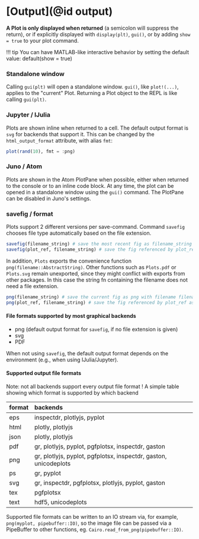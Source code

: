 
# [Output](@id output)


**A Plot is only displayed when returned** (a semicolon will suppress the return), or if explicitly displayed with `display(plt)`, `gui()`, or by adding `show = true` to your plot command.


!!! tip
    You can have MATLAB-like interactive behavior by setting the default value: default(show = true)

### Standalone window

Calling `gui(plt)` will open a standalone window.  `gui()`, like `plot!(...)`, applies to the "current" Plot.  Returning a Plot object to the REPL is like calling `gui(plt)`.


### Jupyter / IJulia

Plots are shown inline when returned to a cell.  The default output format is `svg` for backends that support it.
This can be changed by the `html_output_format` attribute, with alias `fmt`:

```julia
plot(rand(10), fmt = :png)
```

### Juno / Atom

Plots are shown in the Atom PlotPane when possible, either when returned to the console or to an inline code block. At any time, the plot can be opened in a standalone window using the `gui()` command. 
The PlotPane can be disabled in Juno's settings.

### savefig / format

Plots support 2 different versions per save-command.
Command `savefig` chooses file type automatically based on the file extension.

```julia
savefig(filename_string) # save the most recent fig as filename_string (such as "output.png")
savefig(plot_ref, filename_string) # save the fig referenced by plot_ref as filename_string (such as "output.png")
```

In addition, `Plots` exports the convenience function `png(filename::AbstractString)`.
Other functions such as `Plots.pdf` or `Plots.svg` remain unexported, since they might
conflict with exports from other packages.
In this case the string fn containing the filename does not need a file extension.

```julia
png(filename_string) # save the current fig as png with filename filename_string (such as "output.png")
png(plot_ref, filename_string) # save the fig referenced by plot_ref as png with filename filename_string (such as "output.png")
```

#### File formats supported by most graphical backends

 - png (default output format for `savefig`, if no file extension is given)
 - svg
 - PDF
 
When not using `savefig`, the default output format depends on the environment (e.g., when using IJulia/Jupyter).

#### Supported output file formats

Note:   not all backends support every output file format !
A simple table showing which format is supported by which backend

| format | backends                                           |
| :----- | :------------------------------------------------- |
| eps    | inspectdr, plotlyjs, pyplot                        |
| html   | plotly,  plotlyjs                                  |
| json   | plotly, plotlyjs                                   |
| pdf    | gr, plotlyjs, pyplot, pgfplotsx, inspectdr, gaston |
| png    | gr, plotlyjs, pyplot, pgfplotsx, inspectdr, gaston, unicodeplots |
| ps     | gr, pyplot                                         |
| svg    | gr, inspectdr, pgfplotsx, plotlyjs, pyplot, gaston |
| tex    | pgfplotsx                                          |
| text   | hdf5, unicodeplots                                 |

Supported file formats can be written to an IO stream via, for example, `png(myplot, pipebuffer::IO)`, so the image file can be passed via a PipeBuffer to other functions, eg. `Cairo.read_from_png(pipebuffer::IO)`.
